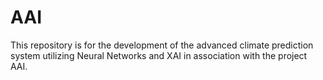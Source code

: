 # AAI

This repository is for the development of the advanced climate prediction system utilizing Neural Networks and XAI in association with the project AAI.
